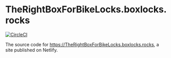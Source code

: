 # TheRightBoxForBikeLocks.boxlocks.rocks

[![CircleCI](https://circleci.com/gh/fauxalgore/TheRightBoxForBikeLocks.boxlocks.rocks.svg?style=svg)](https://circleci.com/gh/fauxalgore/TheRightBoxForBikeLocks.boxlocks.rocks)

The source code for https://TheRightBoxForBikeLocks.boxlocks.rocks, a site published on Netlify.
